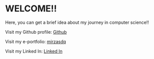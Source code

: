 # WELCOME!!

Here, you can get a brief idea about my journey in computer science!!

Visit my Github profile: [Github](https://github.com/mirzasdq)

Visit my e-portfolio: [mirzasdq](https://mirzasdq.github.io)

Visit my Linked In: [Linked In](https://www.linkedin.com/in/mirza-as-siddiq-9a6989335/)
